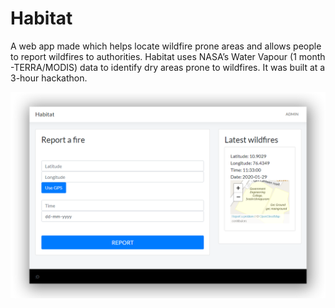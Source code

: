 # Habitat
A web app made which helps locate wildfire prone areas and allows people to report wildfires to authorities. Habitat uses NASA’s Water Vapour (1 month -TERRA/MODIS) data to identify dry areas prone to wildfires. It was built at a 3-hour hackathon.

![Screenshots](https://raw.githubusercontent.com/AnandBaburajan/Habitat/master/demo.png)
